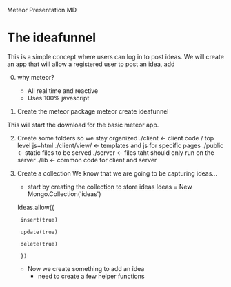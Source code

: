 Meteor Presentation MD

# The ideafunnel
This is a simple concept where users can log in to post ideas.  We will create an app that will allow a registered user to post an idea, add 

0) why meteor?
	- All real time and reactive
	- Uses 100% javascript
	

1) Create the meteor package
meteor create ideafunnel

This will start the download for the basic meteor app.

2) Create some folders so we stay organized
./client <- client code / top level js+html
./client/view/ <- templates and js for specific pages
./public <- static files to be served
./server <- files taht should only run on the server
./lib <- common code for client and server

3) Create a collection
	We know that we are going to be capturing ideas...

	- start by creating the collection to store ideas
	Ideas = New Mongo.Collection('ideas')

	Ideas.allow({

		insert(true)

		update(true)

		delete(true)

		})

	- Now we create something to add an idea
		- need to create a few helper functions
